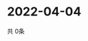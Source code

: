 # 2022-04-04
  共 0条

  <!-- BEGIN -->
  <!-- 最后更新时间Mon Apr 04 2022 11:04:21 GMT+0000 (Coordinated Universal Time) -->
  
  <!-- END -->
  
  